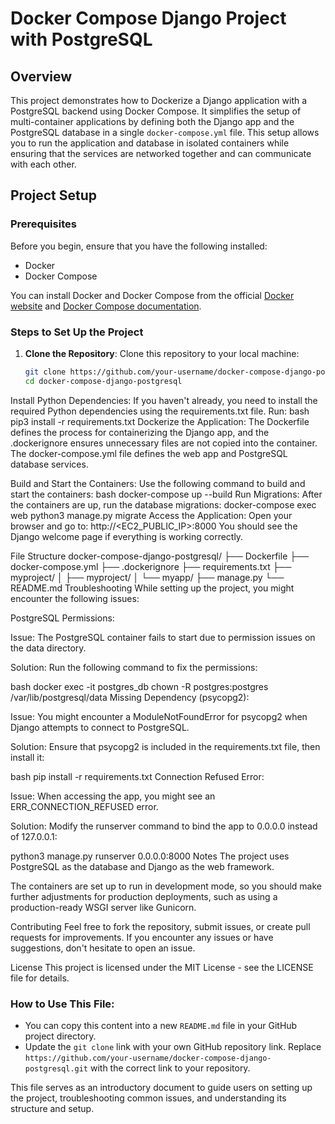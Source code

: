 # Docker Compose Django Project with PostgreSQL

## Overview

This project demonstrates how to Dockerize a Django application with a PostgreSQL backend using Docker Compose. It simplifies the setup of multi-container applications by defining both the Django app and the PostgreSQL database in a single `docker-compose.yml` file. This setup allows you to run the application and database in isolated containers while ensuring that the services are networked together and can communicate with each other.

## Project Setup

### Prerequisites

Before you begin, ensure that you have the following installed:

- Docker
- Docker Compose

You can install Docker and Docker Compose from the official [Docker website](https://docs.docker.com/get-docker/) and [Docker Compose documentation](https://docs.docker.com/compose/install/).

### Steps to Set Up the Project

1. **Clone the Repository**:
   Clone this repository to your local machine:
   ```bash
   git clone https://github.com/your-username/docker-compose-django-postgresql.git
   cd docker-compose-django-postgresql
Install Python Dependencies: If you haven't already, you need to install the required Python dependencies using the requirements.txt file. Run:
bash
pip3 install -r requirements.txt
Dockerize the Application: The Dockerfile defines the process for containerizing the Django app, and the .dockerignore ensures unnecessary files are not copied into the container. The docker-compose.yml file defines the web app and PostgreSQL database services.

Build and Start the Containers: Use the following command to build and start the containers:
bash
docker-compose up --build
Run Migrations: After the containers are up, run the database migrations:
docker-compose exec web python3 manage.py migrate
Access the Application: Open your browser and go to:
http://<EC2_PUBLIC_IP>:8000
You should see the Django welcome page if everything is working correctly.

File Structure
docker-compose-django-postgresql/
├── Dockerfile
├── docker-compose.yml
├── .dockerignore
├── requirements.txt
├── myproject/
│   ├── myproject/
│   └── myapp/
├── manage.py
└── README.md
Troubleshooting
While setting up the project, you might encounter the following issues:

PostgreSQL Permissions:

Issue: The PostgreSQL container fails to start due to permission issues on the data directory.

Solution: Run the following command to fix the permissions:

bash
docker exec -it postgres_db chown -R postgres:postgres /var/lib/postgresql/data
Missing Dependency (psycopg2):

Issue: You might encounter a ModuleNotFoundError for psycopg2 when Django attempts to connect to PostgreSQL.

Solution: Ensure that psycopg2 is included in the requirements.txt file, then install it:

bash
pip install -r requirements.txt
Connection Refused Error:

Issue: When accessing the app, you might see an ERR_CONNECTION_REFUSED error.

Solution: Modify the runserver command to bind the app to 0.0.0.0 instead of 127.0.0.1:

python3 manage.py runserver 0.0.0.0:8000
Notes
The project uses PostgreSQL as the database and Django as the web framework.

The containers are set up to run in development mode, so you should make further adjustments for production deployments, such as using a production-ready WSGI server like Gunicorn.

Contributing
Feel free to fork the repository, submit issues, or create pull requests for improvements. If you encounter any issues or have suggestions, don't hesitate to open an issue.

License
This project is licensed under the MIT License - see the LICENSE file for details.


### How to Use This File:
- You can copy this content into a new `README.md` file in your GitHub project directory.
- Update the `git clone` link with your own GitHub repository link. Replace `https://github.com/your-username/docker-compose-django-postgresql.git` with the correct link to your repository.

This file serves as an introductory document to guide users on setting up the project, troubleshooting common issues, and understanding its structure and setup.








